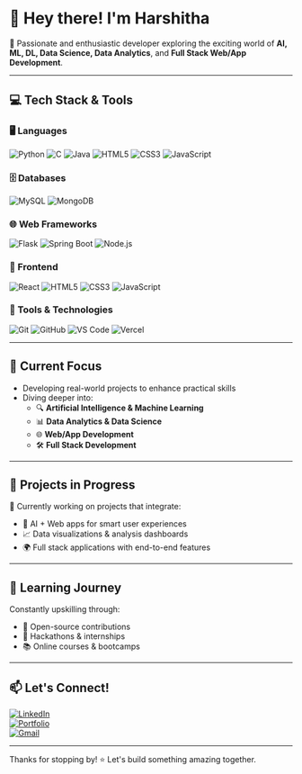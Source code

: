 # 👋 Hey there! I'm Harshitha

🌟 Passionate and enthusiastic developer exploring the exciting world of **AI, ML, DL, Data Science, Data Analytics**, and **Full Stack Web/App Development**.

---

## 💻 Tech Stack & Tools

### 🖥️ Languages  
![Python](https://img.shields.io/badge/-Python-3776AB?style=flat&logo=python&logoColor=white)
![C](https://img.shields.io/badge/-C-00599C?style=flat&logo=c&logoColor=white)
![Java](https://img.shields.io/badge/-Java-007396?style=flat&logo=java&logoColor=white)
![HTML5](https://img.shields.io/badge/-HTML5-E34F26?style=flat&logo=html5&logoColor=white)
![CSS3](https://img.shields.io/badge/-CSS3-1572B6?style=flat&logo=css3&logoColor=white)
![JavaScript](https://img.shields.io/badge/-JavaScript-F7DF1E?style=flat&logo=javascript&logoColor=black)

### 🗄️ Databases  
![MySQL](https://img.shields.io/badge/-MySQL-4479A1?style=flat&logo=mysql&logoColor=white)
![MongoDB](https://img.shields.io/badge/-MongoDB-47A248?style=flat&logo=mongodb&logoColor=white)

### 🌐 Web Frameworks  
![Flask](https://img.shields.io/badge/-Flask-000000?style=flat&logo=flask&logoColor=white)
![Spring Boot](https://img.shields.io/badge/-Spring%20Boot-6DB33F?style=flat&logo=spring-boot&logoColor=white)
![Node.js](https://img.shields.io/badge/-Node.js-339933?style=flat&logo=node.js&logoColor=white)

### 🎨 Frontend  
![React](https://img.shields.io/badge/-React-61DAFB?style=flat&logo=react&logoColor=black)
![HTML5](https://img.shields.io/badge/-HTML5-E34F26?style=flat&logo=html5&logoColor=white)
![CSS3](https://img.shields.io/badge/-CSS3-1572B6?style=flat&logo=css3&logoColor=white)
![JavaScript](https://img.shields.io/badge/-JavaScript-F7DF1E?style=flat&logo=javascript&logoColor=black)

### 🧰 Tools & Technologies  
![Git](https://img.shields.io/badge/-Git-F05032?style=flat&logo=git&logoColor=white)
![GitHub](https://img.shields.io/badge/-GitHub-181717?style=flat&logo=github&logoColor=white)
![VS Code](https://img.shields.io/badge/-VS%20Code-007ACC?style=flat&logo=visual-studio-code&logoColor=white)
![Vercel](https://img.shields.io/badge/-Vercel-000000?style=flat&logo=vercel&logoColor=white)

---

## 🚀 Current Focus

- Developing real-world projects to enhance practical skills  
- Diving deeper into:
  - 🔍 **Artificial Intelligence & Machine Learning**
  - 📊 **Data Analytics & Data Science**
  - 🌐 **Web/App Development**
  - 🛠️ **Full Stack Development**

---

## 📌 Projects in Progress

🔧 Currently working on projects that integrate:
- 🤖 AI + Web apps for smart user experiences  
- 📈 Data visualizations & analysis dashboards  
- 🌍 Full stack applications with end-to-end features

---

## 🌱 Learning Journey

Constantly upskilling through:
- 🚀 Open-source contributions  
- 🧠 Hackathons & internships  
- 📚 Online courses & bootcamps  

---

## 📫 Let's Connect!

[![LinkedIn](https://img.shields.io/badge/-LinkedIn-blue?style=flat&logo=linkedin)](https://www.linkedin.com/in/harshitha-sudhakar-a1b47b373/)  
[![Portfolio](https://img.shields.io/badge/-Portfolio-black?style=flat&logo=vercel)](https://my-portfolio-six-eta-68.vercel.app/)  
[![Gmail](https://img.shields.io/badge/-Email-red?style=flat&logo=gmail&logoColor=white)](mailto:harshithasudhakar06@gmail.com)

---

Thanks for stopping by! ⭐️ Let's build something amazing together.
